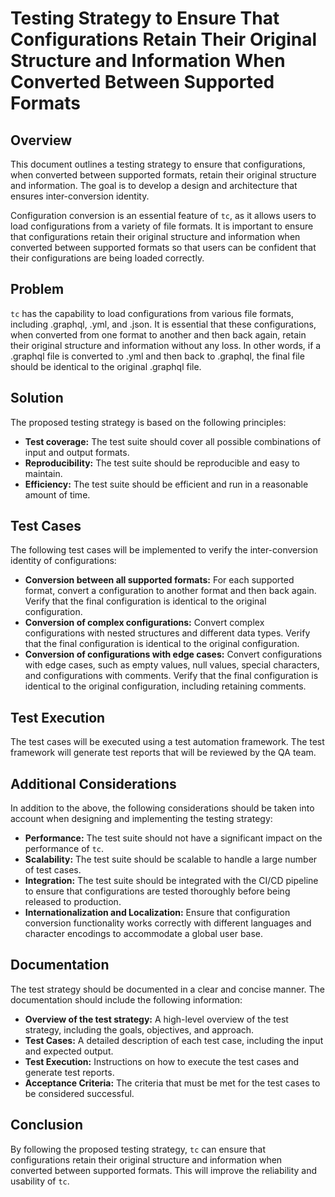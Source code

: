 # Testing Strategy to Ensure That Configurations Retain Their Original Structure and Information When Converted Between Supported Formats

## Overview

This document outlines a testing strategy to ensure that configurations, when converted between supported formats, retain their original structure and information. The goal is to develop a design and architecture that ensures inter-conversion identity.

Configuration conversion is an essential feature of `tc`, as it allows users to load configurations from a variety of file formats. It is important to ensure that configurations retain their original structure and information when converted between supported formats so that users can be confident that their configurations are being loaded correctly.

## Problem

`tc` has the capability to load configurations from various file formats, including .graphql, .yml, and .json. It is essential that these configurations, when converted from one format to another and then back again, retain their original structure and information without any loss. In other words, if a .graphql file is converted to .yml and then back to .graphql, the final file should be identical to the original .graphql file.

## Solution

The proposed testing strategy is based on the following principles:

- **Test coverage:** The test suite should cover all possible combinations of input and output formats.
- **Reproducibility:** The test suite should be reproducible and easy to maintain.
- **Efficiency:** The test suite should be efficient and run in a reasonable amount of time.

## Test Cases

The following test cases will be implemented to verify the inter-conversion identity of configurations:

- **Conversion between all supported formats:** For each supported format, convert a configuration to another format and then back again. Verify that the final configuration is identical to the original configuration.
- **Conversion of complex configurations:** Convert complex configurations with nested structures and different data types. Verify that the final configuration is identical to the original configuration.
- **Conversion of configurations with edge cases:** Convert configurations with edge cases, such as empty values, null values, special characters, and configurations with comments. Verify that the final configuration is identical to the original configuration, including retaining comments.

## Test Execution

The test cases will be executed using a test automation framework. The test framework will generate test reports that will be reviewed by the QA team.

## Additional Considerations

In addition to the above, the following considerations should be taken into account when designing and implementing the testing strategy:

- **Performance:** The test suite should not have a significant impact on the performance of `tc`.
- **Scalability:** The test suite should be scalable to handle a large number of test cases.
- **Integration:** The test suite should be integrated with the CI/CD pipeline to ensure that configurations are tested thoroughly before being released to production.
- **Internationalization and Localization:** Ensure that configuration conversion functionality works correctly with different languages and character encodings to accommodate a global user base.

## Documentation

The test strategy should be documented in a clear and concise manner. The documentation should include the following information:

- **Overview of the test strategy:** A high-level overview of the test strategy, including the goals, objectives, and approach.
- **Test Cases:** A detailed description of each test case, including the input and expected output.
- **Test Execution:** Instructions on how to execute the test cases and generate test reports.
- **Acceptance Criteria:** The criteria that must be met for the test cases to be considered successful.

## Conclusion

By following the proposed testing strategy, `tc` can ensure that configurations retain their original structure and information when converted between supported formats. This will improve the reliability and usability of `tc`.

